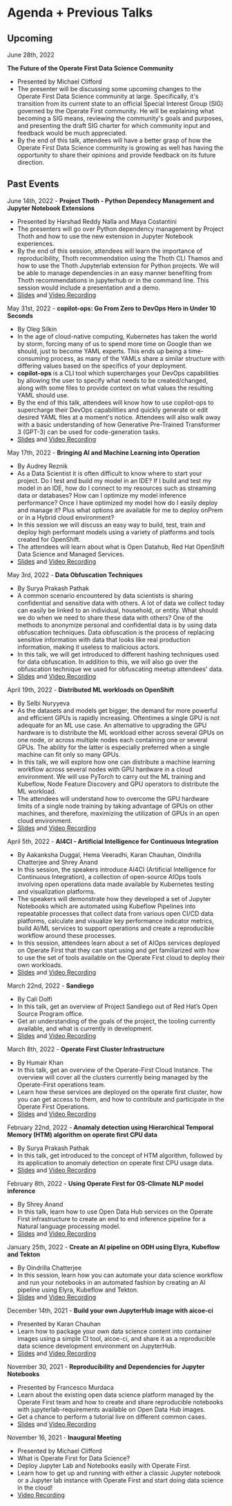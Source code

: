 # Agenda + Previous Talks 

## Upcoming 

June 28th, 2022

**The Future of the Operate First Data Science Community**

* Presented by Michael Clifford
* The presenter will be discussing some upcoming changes to the Operate First Data Science community at large. Specifically, it's transition from its current state to an official Special Interest Group (SIG) governed by the Operate First community. He will be explaining what becoming a SIG means, reviewing the community's goals and purposes, and presenting the draft SIG charter for which community input and feedback would be much appreciated. 
* By the end of this talk, attendees will have a better grasp of how the Operate First Data Science community is growing as well has having the opportunity to share their opinions and provide feedback on its future direction.

## Past Events

June 14th, 2022 - **Project Thoth - Python Dependecy Management and Jupyter Notebook Extensions**

* Presented by Harshad Reddy Nalla and Maya Costantini
* The presenters will go over Python dependency management by Project Thoth and how to use the new extension in Jupyter Notebook experiences.
* By the end of this session, attendees will learn the importance of reproducibility, Thoth recommendation using the Thoth CLI Thamos and how to use the Thoth Jupyterlab extension for Python projects. We will be able to manage dependencies in an easy manner benefiting from Thoth recommendations in jupyterhub or in the command line. This session would include a presentation and a demo.
* [Slides](https://github.com/aicoe-aiops/operate-first-data-science-community/blob/main/docs/content/opfmeetup14.pdf) and [Video Recording](https://youtu.be/ixSeFDXfPq4)



May 31st, 2022 - **copilot-ops: Go From Zero to DevOps Hero in Under 10 Seconds**

* By Oleg Silkin
* In the age of cloud-native computing, Kubernetes has taken the world by storm, forcing many of us to spend more time on Google than we should, just to become YAML experts. This ends up being a time-consuming process, as many of the YAMLs share a similar structure with differing values based on the specifics of your deployment. 
* **copilot-ops** is a CLI tool which supercharges your DevOps capabilities by allowing the user to specify what needs to be created/changed, along with some files to provide context on what values the resulting YAML should use.
* By the end of this talk, attendees will know how to use copilot-ops to supercharge their DevOps capabilities and quickly generate or edit desired YAML files at a moment's notice. Attendees will also walk away with a basic understanding of how Generative Pre-Trained Transformer 3 (GPT-3) can be used for code-generation tasks.
* [Slides](https://github.com/aicoe-aiops/operate-first-data-science-community/blob/main/docs/content/opfmeetup13.pdf) and [Video Recording](https://youtu.be/eB6JNAaWMUE)

May 17th, 2022 - **Bringing AI and Machine Learning into Operation**

* By Audrey Reznik
* As a Data Scientist it is often difficult to know where to start your project.  Do I test and build my model in an IDE?  If I build and test my model in an IDE, how do I connect to my resources such as streaming data or databases?  How can I optimize my model inference performance?  Once I have optimized my model how do I easily deploy and manage it?  Plus what options are available for me to deploy onPrem or in a Hybrid cloud environment?
* In this session we will discuss an easy way to build, test, train and deploy high performant models using a variety of platforms and tools created for OpenShift.
* The attendees will learn about what is Open Datahub, Red Hat OpenShift Data Science and Managed Services.
* [Slides](https://github.com/aicoe-aiops/operate-first-data-science-community/blob/main/docs/content/opfmeetup12.pdf) and [Video Recording](https://youtu.be/mHa2O116RS8)

May 3rd, 2022 - **Data Obfuscation Techniques**

* By Surya Prakash Pathak
* A common scenario encountered by data scientists is sharing confidential and sensitive data with others. A lot of data we collect today can easily be linked to an individual, household, or entity. What should we do when we need to share these data with others? One of the methods to anonymize personal and confidential data is by using data obfuscation techniques. Data obfuscation is the process of replacing sensitive information with data that looks like real production information, making it useless to malicious actors.
* In this talk, we will get introduced to different hashing techniques used for data obfuscation. In addition to this, we will also go over the obfuscation technique we used for obfuscating meetup attendees' data.
* [Slides](https://github.com/aicoe-aiops/operate-first-data-science-community/blob/main/docs/content/opfmeetup11.pdf) and [Video Recording](https://youtu.be/aj-THe9fFIQ)

April 19th, 2022 - **Distributed ML workloads on OpenShift**

* By Selbi Nuryyeva
* As the datasets and models get bigger, the demand for more powerful and efficient GPUs is rapidly increasing. Oftentimes a  single GPU is not adequate for an ML use case. An alternative to upgrading the GPU hardware is to distribute the ML workload either across several GPUs on one node, or across multiple nodes each containing one or several GPUs. The ability for the latter is especially preferred when a single machine can fit only so many GPUs. 
* In this talk, we will explore how one can distribute a machine learning workflow across several nodes with GPU hardware in a cloud environment. We will use PyTorch to carry out the ML training and Kubeflow, Node Feature Discovery and GPU operators to distribute the ML workload.
* The attendees will understand how to overcome the GPU hardware limits of a single node training by taking advantage of GPUs on other machines, and therefore, maximizing the utilization of GPUs in an open cloud environment.
* [Slides](https://github.com/aicoe-aiops/operate-first-data-science-community/blob/main/docs/content/opfmeetup10.pdf) and [Video Recording](https://youtu.be/rFaoM61dglM)

April 5th, 2022 - **AI4CI - Artificial Intelligence for Continuous Integration**

* By Aakanksha Duggal, Hema Veeradhi, Karan Chauhan, Oindrilla Chatterjee and Shrey Anand
* In this session, the speakers introduce AI4CI (Artificial Intelligence for Continuous Integration), a collection of open-source AIOps tools involving open operations data made available by Kubernetes testing and visualization platforms. 
* The speakers will demonstrate how they developed a set of Jupyter Notebooks which are automated using Kubeflow Pipelines into repeatable processes that collect data from various open CI/CD data platforms, calculate and visualize key performance indicator metrics, build AI/ML services to support operations and create a reproducible workflow around these processes.
* In this session, attendees learn about a set of AIOps services deployed on Operate First that they can start using and get familiarized with how to use the set of tools available on the Operate First cloud to deploy their own workloads.
* [Slides](https://github.com/aicoe-aiops/operate-first-data-science-community/blob/main/docs/content/opfmeetup9.pdf) and [Video Recording](https://youtu.be/M4thSVYdIT0)

March 22nd, 2022 - **Sandiego**

* By Cali Dolfi
* In this talk, get an overview of Project Sandiego out of Red Hat’s Open Source Program office. 
* Get an understanding of the goals of the project, the tooling currently available, and what is currently in development.
* [Slides](https://github.com/aicoe-aiops/operate-first-data-science-community/blob/main/docs/content/opfmeetup8.pdf) and [Video Recording](https://youtu.be/wuNfy4u64-g)

March 8th, 2022 - **Operate First Cluster Infrastructure**

* By Humair Khan
* In this talk, get an overview of the Operate-First Cloud Instance. The overview will cover all the clusters currently being managed by the Operate-First operations team.
* Learn how these services are deployed on the operate first cluster, how you can get access to them, and how to contribute and participate in the Operate First Operations.
* [Slides](https://github.com/aicoe-aiops/operate-first-data-science-community/blob/main/docs/content/opfmeetup7.pdf) and [Video Recording](https://youtu.be/dBp0iYU70iE)


February 22nd, 2022 - **Anomaly detection using Hierarchical Temporal Memory (HTM) algorithm on operate first CPU data**

* By Surya Prakash Pathak
* In this talk, get introduced to the concept of HTM algorithm, followed by its application to anomaly detection on operate first CPU usage data.
* [Slides](https://github.com/aicoe-aiops/operate-first-data-science-community/blob/main/docs/content/opfmeetup6.pdf) and [Video Recording](https://youtu.be/t7LeAYBNRKA)

February 8th, 2022 - **Using Operate First for OS-Climate NLP model inference**

* By Shrey Anand
* In this talk, learn how to use Open Data Hub services on the Operate First infrastructure to create an end to end inference pipeline for a Natural language processing model.
* [Slides](https://github.com/aicoe-aiops/operate-first-data-science-community/blob/main/docs/content/opfmeetup5.pdf) and [Video Recording](https://youtu.be/p61yvqb_bKY)

January 25th, 2022 - **Create an AI pipeline on ODH using Elyra, Kubeflow and Tekton**

* By Oindrilla Chatterjee
* In this session, learn how you can automate your data science workflow and run your notebooks in an automated fashion by creating an AI pipeline using Elyra, Kubeflow and Tekton.
* [Slides](https://github.com/aicoe-aiops/operate-first-data-science-community/blob/main/docs/content/opfmeetup4.pdf) and [Video Recording](https://youtu.be/M8s74HGeT7I)


December 14th, 2021 - **Build your own JupyterHub image with aicoe-ci**

* Presented by Karan Chauhan
* Learn how to package your own data science content into container images using a simple CI tool, aicoe-ci, and share it as a reproducible data science development environment on JupyterHub.
* [Slides](https://github.com/aicoe-aiops/operate-first-data-science-community/blob/main/docs/content/opfmeetup3.pdf) and [Video Recording](https://youtu.be/vtyumrV-LgA)

November 30, 2021 - **Reproducibility and Dependencies for Jupyter Notebooks**

* Presented by Francesco Murdaca
* Learn about the existing open data science platform managed by the Operate First team and how to create and share reproducible notebooks with jupyterlab-requirements available on Open Data Hub images. 
* Get a chance to perform a tutorial live on different common cases.
* [Slides](https://github.com/aicoe-aiops/operate-first-data-science-community/blob/main/docs/content/opfmeetup2.pdf) and [Video Recording](https://youtu.be/JqtZCsQPCKM) 

November 16, 2021 - **Inaugural Meeting** 

* Presented by Michael Clifford
* What is Operate First for Data Science?
* Deploy Jupyter Lab and Notebooks easily with Operate First.
* Learn how to get up and running with either a classic Jupyter notebook or a Jupyter lab instance with Operate First and start doing data science in the cloud!
* [Video Recording](https://youtu.be/v4mur-_ywBM)
